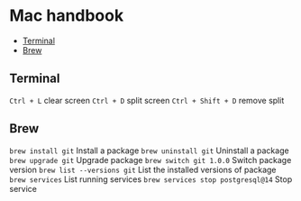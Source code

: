 # Mac handbook

* [Terminal](#terminal)
* [Brew](#brew)

## Terminal

`Ctrl + L` clear screen
`Ctrl + D` split screen
`Ctrl + Shift + D` remove split

## Brew
`brew install git`	Install a package
`brew uninstall git`	Uninstall a package
`brew upgrade git`	Upgrade package
`brew switch git 1.0.0`	Switch package version
`brew list --versions git`	List the installed versions of package
`brew services` List running services
`brew services stop postgresql@14` Stop service
